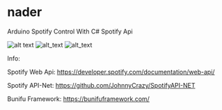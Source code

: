 # nader
Arduino Spotify Control With C# Spotify Api

![alt text](https://i.imgur.com/EJ0SVOS.png)
![alt_text](https://i.imgur.com/YALNEdz.png)
![alt_text](https://i.imgur.com/AciutFS.png)

Info:

Spotify Web Api: https://developer.spotify.com/documentation/web-api/

Spotify API-Net: https://github.com/JohnnyCrazy/SpotifyAPI-NET

Bunifu Framework: https://bunifuframework.com/
